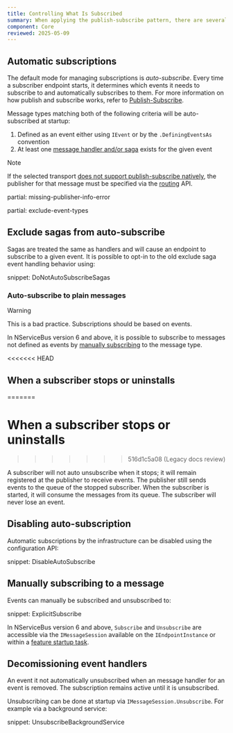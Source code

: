 ```yaml
---
title: Controlling What Is Subscribed
summary: When applying the publish-subscribe pattern, there are several ways to control what messages are subscribed to
component: Core
reviewed: 2025-05-09
---
```


## Automatic subscriptions

The default mode for managing subscriptions is *auto-subscribe*. Every time a subscriber endpoint starts, it determines which events it needs to subscribe to and automatically subscribes to them. For more information on how publish and subscribe works, refer to [Publish-Subscribe](/nservicebus/messaging/publish-subscribe).

Message types matching both of the following criteria will be auto-subscribed at startup:

 1. Defined as an event either using `IEvent` or by the `.DefiningEventsAs` convention
 1. At least one [message handler and/or saga](/nservicebus/handlers/) exists for the given event

> [!NOTE]
> If the selected transport [does not support publish-subscribe natively](/transports/types.md#unicast-only-transports), the publisher for that message must be specified via the [routing](/nservicebus/messaging/routing.md) API.

partial: missing-publisher-info-error

partial: exclude-event-types


## Exclude sagas from auto-subscribe

Sagas are treated the same as handlers and will cause an endpoint to subscribe to a given event. It is possible to opt-in to the old exclude saga event handling behavior using:

snippet: DoNotAutoSubscribeSagas


### Auto-subscribe to plain messages

> [!WARNING]
> This is a bad practice. Subscriptions should be based on events.

In NServiceBus version 6 and above, it is possible to subscribe to messages not defined as events by [manually subscribing](/nservicebus/messaging/publish-subscribe/controlling-what-is-subscribed.md#manually-subscribing-to-a-message) to the message type.


<<<<<<< HEAD
## When a subscriber stops or uninstalls
=======
# When a subscriber stops or uninstalls
>>>>>>> 516d1c5a08 (Legacy docs review)

A subscriber will not auto unsubscribe when it stops; it will remain registered at the publisher to receive events. The publisher still sends events to the queue of the stopped subscriber. When the subscriber is started, it will consume the messages from its queue. The subscriber will never lose an event.


## Disabling auto-subscription

Automatic subscriptions by the infrastructure can be disabled using the configuration API:

snippet: DisableAutoSubscribe


## Manually subscribing to a message

Events can manually be subscribed and unsubscribed to:

snippet: ExplicitSubscribe

In NServiceBus version 6 and above, `Subscribe` and `Unsubscribe` are accessible via the `IMessageSession` available on the `IEndpointInstance` or within a [feature startup task](/nservicebus/pipeline/features.md#feature-startup-tasks).

## Decomissioning event handlers

An event it not automatically unsubscribed when an message handler for an event is removed. The subscription remains active until it is unsubscribed.

Unsubscribing can be done at startup via `IMessageSession.Unsubscribe`. For example via a background service:

snippet: UnsubscribeBackgroundService
